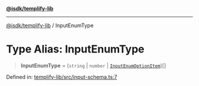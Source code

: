 [**@isdk/templify-lib**](../README.md)

***

[@isdk/templify-lib](../globals.md) / InputEnumType

# Type Alias: InputEnumType

> **InputEnumType** = (`string` \| `number` \| [`InputEnumOptionItem`](../interfaces/InputEnumOptionItem.md))[]

Defined in: [templify-lib/src/input-schema.ts:7](https://github.com/isdk/templify-lib.js/blob/2f28ed63fa1fab14ced4b1f55151d2b7839f83ed/src/input-schema.ts#L7)
